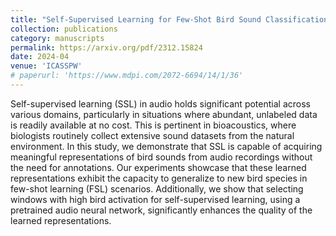 ```yaml
---
title: "Self-Supervised Learning for Few-Shot Bird Sound Classification"
collection: publications
category: manuscripts
permalink: https://arxiv.org/pdf/2312.15824
date: 2024-04
venue: 'ICASSPW'
# paperurl: 'https://www.mdpi.com/2072-6694/14/1/36'
---
```


Self-supervised learning (SSL) in audio holds significant potential across various domains, particularly in situations where abundant, unlabeled data is readily available at no cost. This is pertinent in bioacoustics, where biologists routinely collect extensive sound datasets from the natural environment. In this study, we demonstrate that SSL is capable of acquiring meaningful representations of bird sounds from audio recordings without the need for annotations. Our experiments showcase that these learned representations exhibit the capacity to generalize to new bird species in few-shot learning (FSL) scenarios. Additionally, we show that selecting windows with high bird activation for self-supervised learning, using a pretrained audio neural network, significantly enhances the quality of the learned representations.